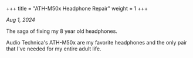 +++
title = "ATH-M50x Headphone Repair"
weight = 1
+++

*Aug 1, 2024*

The saga of fixing my 8 year old headphones.

<!--more-->

Audio Technica's ATH-M50x are my favorite headphones and the only pair that I've needed for my entire adult life. 

